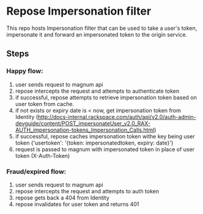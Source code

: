 Repose Impersonation filter
=================

This repo hosts Impersonation filter that can be used to take a user's token, impersonate it and forward an impersonated token to the origin service.

Steps
------

### Happy flow:

1. user sends request to magnum api
2. repose intercepts the request and attempts to authenticate token
3. if successful, repose attempts to retrieve impersonation token based on user token from cache.
4. if not exists or expiry date is < now, get impersonation token from Identity (http://docs-internal.rackspace.com/auth/api/v2.0/auth-admin-devguide/content/POST_impersonateUser_v2.0_RAX-AUTH_impersonation-tokens_Impersonation_Calls.html)
5. if successful, repose caches impersonation token withe key being user token {'usertoken': '{token: impersonatedtoken, expiry: date}'}
6. request is passed to magnum with impersonated token in place of user token (X-Auth-Token)

### Fraud/expired flow:

1. user sends request to magnum api
2. repose intercepts the request and attempts to auth token
3. repose gets back a 404 from Identity
4. repose invalidates for user token and returns 401
